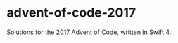 # advent-of-code-2017

Solutions for the [2017 Advent of Code](http://adventofcode.com/2017/), written in Swift 4.
